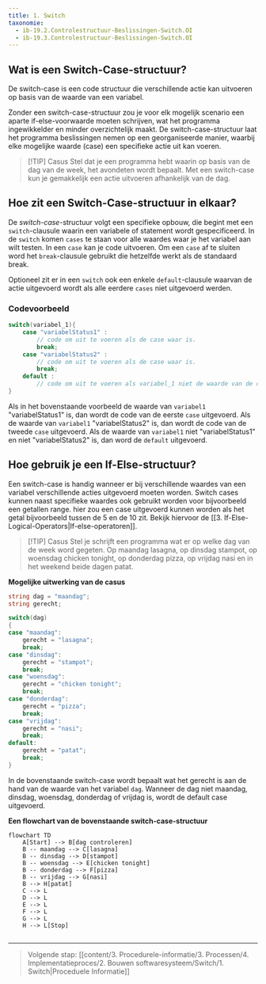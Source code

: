 ```yaml
---
title: 1. Switch
taxonomie:
  - ib-19.2.Controlestructuur-Beslissingen-Switch.OI
  - ib-19.3.Controlestructuur-Beslissingen-Switch.OI
---
```


## Wat is een Switch-Case-structuur?
De switch-case is een code structuur die verschillende actie kan uitvoeren op basis van de waarde van een variabel.

Zonder een switch-case-structuur zou je voor elk mogelijk scenario een aparte if-else-voorwaarde moeten schrijven, wat het programma ingewikkelder en minder overzichtelijk maakt. De switch-case-structuur laat het programma beslissingen nemen op een georganiseerde manier, waarbij elke mogelijke waarde (case) een specifieke actie uit kan voeren.


> [!TIP] Casus
> Stel dat je een programma hebt waarin op basis van de dag van de week, het avondeten wordt bepaalt. Met een switch-case kun je gemakkelijk een actie uitvoeren afhankelijk van de dag.

## Hoe zit een Switch-Case-structuur in elkaar?
De *switch-case*-structuur volgt een specifieke opbouw, die begint met een `switch`-clausule waarin een variabele of statement wordt gespecificeerd. In de `switch` komen `cases` te staan voor alle waardes waar je het variabel aan wilt testen. In een `case` kan je code uitvoeren. Om een `case` af te sluiten word het `break`-clausule gebruikt die hetzelfde werkt als de standaard break. 

Optioneel zit er in een `switch` ook een enkele `default`-clausule waarvan de actie uitgevoerd wordt als alle eerdere `cases` niet uitgevoerd werden.

### Codevoorbeeld
```C#
switch(variabel_1){
	case "variabelStatus1" :
	    // code om uit te voeren als de case waar is.
	    break;
	case "variabelStatus2" :
	    // code om uit te voeren als de case waar is.
		break;
	default :
		// code om uit te voeren als variabel_1 niet de waarde van de cases bevat.
}
```

Als in het bovenstaande voorbeeld de waarde van `variabel1` "variabelStatus1" is, dan wordt de code van de eerste `case` uitgevoerd. 
Als de waarde van `variabel1`  "variabelStatus2" is, dan wordt de code van de tweede `case` uitgevoerd. 
Als de waarde van `variabel1` niet "variabelStatus1" en niet "variabelStatus2" is, dan word de `default` uitgevoerd.

## Hoe gebruik je een If-Else-structuur?
Een switch-case is handig wanneer er bij verschillende waardes van een variabel verschillende acties uitgevoerd moeten worden. Switch cases kunnen naast specifieke waardes ook gebruikt worden voor bijvoorbeeld een getallen range. hier zou een case uitgevoerd kunnen worden als het getal bijvoorbeeld tussen de 5 en de 10 zit. Bekijk hiervoor de [[3. If-Else-Logical-Operators|If-else-operatoren]].


> [!TIP] Casus
> Stel je schrijft een programma wat er op welke dag van de week word gegeten. Op maandag lasagna, op dinsdag stampot, op woensdag chicken tonight, op donderdag pizza, op vrijdag nasi en in het weekend beide dagen patat.

**Mogelijke uitwerking van de casus**
```C#
string dag = "maandag";
string gerecht;

switch(dag)
{
case "maandag":
	gerecht = "lasagna";
	break;
case "dinsdag":
	gerecht = "stampot";
	break;
case "woensdag":
	gerecht = "chicken tonight";
	break;
case "donderdag":
	gerecht = "pizza";
	break;
case "vrijdag":
	gerecht = "nasi";
	break;
default:
	gerecht = "patat";
	break;
}
```

In de bovenstaande switch-case wordt bepaalt wat het gerecht is aan de hand van de waarde van het variabel `dag`. Wanneer de dag niet maandag, dinsdag, woensdag, donderdag of vrijdag is, wordt de default case uitgevoerd.

**Een flowchart van de bovenstaande switch-case-structuur**
```mermaid
flowchart TD
    A[Start] --> B[dag controleren]
    B -- maandag --> C[lasagna]
    B -- dinsdag --> D[stampot]
    B -- woensdag --> E[chicken tonight]
    B -- donderdag --> F[pizza]
    B -- vrijdag --> G[nasi]
    B --> H[patat]
    C --> L
    D --> L
    E --> L
    F --> L
    G --> L
    H --> L[Stop]
    
```

---

> Volgende stap: [[content/3. Procedurele-informatie/3. Processen/4. Implementatieproces/2. Bouwen softwaresysteem/Switch/1. Switch|Proceduele Informatie]]
